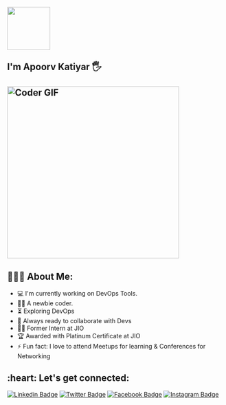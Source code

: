 <h2 align="left">
 <abc>
  <br> <img src="https://media.giphy.com/media/WtTnAfZn6aVJfBzlN3/giphy.gif" width="100"> <br>
  <br> I'm  Apoorv Katiyar 🖐️<br>
 <!--<br> A Machine Learning Enthusiast! :computer:<br>-->
  <br>
    <img src="https://media.giphy.com/media/Y4ak9Ki2GZCbJxAnJD/giphy.gif" alt="Coder GIF" width="400">
 </abc>
</h2> 
<h2 align="left">👨🏻‍💻 About Me:</h2>

- :computer: I'm currently working on DevOps Tools. 
- 👨‍💻 A newbie coder.
- :hourglass_flowing_sand:  Exploring DevOps
- :rocket: Always ready to collaborate with Devs
- :man_technologist: Former Intern at JIO
- :trophy: Awarded with Platinum Certificate at JIO
- :zap: Fun fact: I love to attend Meetups for learning & Conferences for Networking<br>

<h2 align="left">:heart: Let's get connected:</h2>

[![Linkedin Badge](https://img.shields.io/badge/-apoorvkatiyar-blue?style=flat-square&logo=Linkedin&logoColor=white&link=https://www.linkedin.com/in/apoorvkatiyar/)](https://www.linkedin.com/in/apoorvkatiyar/) [![Twitter Badge](https://img.shields.io/badge/-@KatiyarApoorv-1ca0f1?style=flat-square&labelColor=1ca0f1&logo=twitter&logoColor=white&link=https://twitter.com/KatiyarApoorv)](https://twitter.com/KatiyarApoorv) [![Facebook Badge](https://img.shields.io/badge/-@ap00rvkatiyar-3b5998?style=flat-square&labelColor=3b5998&logo=facebook&logoColor=white&link=https://www.facebook.com/ap00rvkatiyar)](https://www.facebook.com/ap00rvkatiyar) [![Instagram Badge](https://img.shields.io/badge/-@ap00rvkatiyar-D7008A?style=flat-square&labelColor=D7008A&logo=Instagram&logoColor=white&link=https://www.instagram.com/ap00rvkatiyar/)](https://www.instagram.com/ap00rvkatiyar/)
